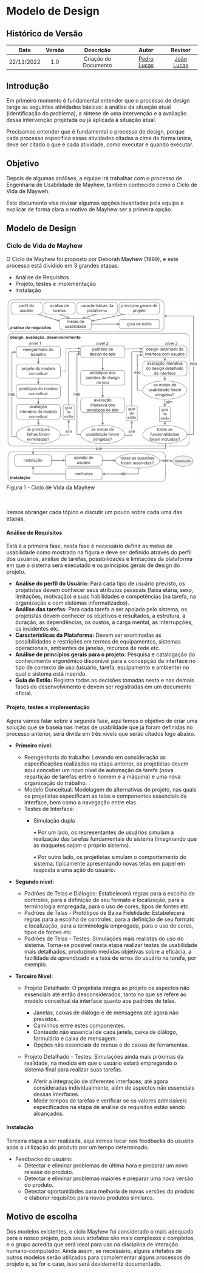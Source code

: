 # Modelo de Design

## Histórico de Versão
|Data|Versão|Descrição|Autor|Revisor|
| :----------: | :------: | :-----------: | :---------: |:---------: |
|22/11/2022|1.0|Criação do Documento| [Pedro Lucas](https://github.com/PedroLSF)| [João Lucas](https://github.com/HacKairos)

## Introdução

Em primeiro momento é fundamental entender que o processo de design tange as seguintes atividades básicas: a análise da situação atual (identificação do problema), a síntese de uma intervenção e a avaliação dessa intervenção projetada ou já aplicada à situação atual.

Precisamos entender que é fundamental o processo de design, porque cada processo específica essas atividades citadas a cima de forma única, deve ser citado o que é cada atividade, como executar e quando executar.

## Objetivo

Depois de algumas análises, a equipe irá trabalhar com o processo de Engenharia de Usabilidade de Mayhew, também conhecido como o Ciclo de Vida de Mayweh.

Este documento visa revisar algumas opções levantadas pela equipe e explicar de forma clara o motivo de Mayhew ser a primeira opção.

## Modelo de Design

### Ciclo de Vida de Mayhew

O Ciclo de Mayhew foi proposto por Deborah Mayhew (1999), e este processo está dividido em 3 grandes etapas:

* Análise de Requisitos
* Projeto, testes e implementação
* Instalação

<img src="../../assets/images/Mayhew.png" width="700" >Figura 1 - Ciclo de Vida da Mayhew</img>

<br></br>
Iremos abranger cada tópico e discutir um pouco sobre cada uma das etapas.

#### Análise de Requisitos

Está é a primeira fase, nesta fase é necessário definir as metas de usabilidade como mostrado na figura e deve ser definido através do  perfil dos usuários, análise de tarefas, possibilidades e limitações da plataforma em que o sistema será executado e os princípios gerais de design do projeto.

* **Análise do perfil do Usuário:** Para cada tipo de usuário previsto, os projetistas devem conhecer seus atributos pessoais (faixa etária, sexo, limitações, motivação) e suas habilidades e competências (na tarefa, na organização e com sistemas informatizados). 
* **Análise das tarefas:** Para cada tarefa a ser apoiada pelo sistema, os projetistas devem conhecer os objetivos e resultados, a estrutura, a duração, as dependências, os custos, a carga mental, as interrupções, os incidentes etc.
* **Características da Plataforma:** Devem ser examinadas as possibilidades e restrições em termos de equipamentos, sistemas operacionais, ambientes de janelas, recursos de rede etc.
* **Análise de princípios gerais para o projeto:** Pesquisa e catalogação do conhecimento ergonômico disponível para a concepção da interface no tipo de contexto de uso (usuário, tarefa, equipamento e ambiente) no qual o sistema está inserido.
* **Guia de Estilo:** Registra todas as decisões tomadas nesta e nas demais fases do desenvolvimento e devem ser registradas em um documento oficial.

####  Projeto, testes e implementação

Agora vamos falar sobre a segunda fase, aqui temos o objetivo de criar uma solução que se baseia nas metas de usabilidade que já foram definidas no processo anterior, será divida em três niveis que serão citados logo abaixo.

* **Primeiro nível:** 

    - Reengenharia do trabalho: Levando em consideração as especificações realizadas na etapa anterior, os projetistas devem aqui conceber um novo nível de automação da tarefa (nova repartição de tarefas entre o homem e a máquina) e uma nova organização do trabalho.
    - Modelo Conceitual: Modelagem de alternativas de projeto, nas quais os projetistas especificam as telas e componentes essenciais da interface, bem como a navegação entre elas.
    - Testes de Interface: 
        - Simulação dupla
  
            • Por um lado, os representantes de usuários simulam a realização das tarefas fundamentais do sistema (imaginando que as maquetes sejam o próprio sistema).

            • Por outro lado, os projetistas simulam o comportamento do sistema, tipicamente apresentando novas telas em papel em resposta a uma ação do usuário.
 
* **Segundo nível:**

    - Padrões de Telas e Diálogos: Estabelecerá regras para a escolha de controles, para a definição de seu formato e localização, para a terminologia empregada, para o uso de cores, tipos de fontes etc. 
    - Padrões de Telas - Protótipos de Baixa Fidelidade: Estabelecerá regras para a escolha de controles, para a definição de seu formato e localização, para a terminologia empregada, para o uso de cores, tipos de fontes etc.
    - Padrões de Telas - Testes: Simulações mais realistas do uso do sistema. Torna-se possível nesta etapa realizar testes de usabilidade mais detalhados, produzindo medidas objetivas sobre a eficácia, a facilidade de aprendizado e a taxa de erros do usuário na tarefa, por exemplo.

* **Terceiro Nível:**

    - Projeto Detalhado: O projetista integra ao projeto os aspectos não essenciais até então desconsiderados, tanto no que se refere ao modelo conceitual da interface quanto aos padrões de telas.
        - Janelas, caixas de diálogo e de mensagens até agora não previstos.
        - Caminhos entre estes componentes.
        - Conteúdo não essencial de cada janela, caixa de diálogo, formulário e caixa de mensagem.
        - Opções não essenciais de menus e de caixas de ferramentas.
    
    - Projeto Detalhado - Testes: Simulações ainda mais próximas da realidade, na medida em que o usuário estará empregando o sistema final para realizar suas tarefas.
        - Aferir a integração de diferentes interfaces, até agora consideradas individualmente, além de aspectos não essenciais dessas interfaces.
        - Medir tempos de tarefas e verificar se os valores admissíveis especificados na etapa de análise de requisitos estão sendo alcançados.

#### Instalação

Terceira etapa a ser realizada, aqui iremos tocar nos feedbacks do usuário  após a utilização do produto por um tempo determinado.

* Feedbacks do usuário: 
    - Detectar e eliminar problemas de última hora e preparar um novo release do produto.
    - Detectar e eliminar problemas maiores e preparar uma nova versão do produto.
    - Detectar oportunidades para melhoria de novas versões do produto e elaborar requisitos para novos produtos similares.

## Motivo de escolha

Dos modelos existentes, o ciclo Mayhew foi considerado o mais adequado para o nosso projeto, pois seus artefatos são mais complexos e completos, e o grupo acredita que será ideal para uso na disciplina de interação humano-computador. Ainda assim, se necessário, alguns artefatos de outros modelos serão utilizados para complementar alguns processos de projeto e, se for o caso, isso será devidamente documentado.